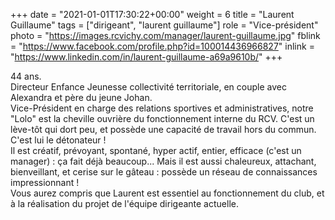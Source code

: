+++
date = "2021-01-01T17:30:22+00:00"
weight = 6
title = "Laurent Guillaume"
tags = ["dirigeant", "laurent guillaume"]
role = "Vice-président"
photo = "https://images.rcvichy.com/manager/laurent-guillaume.jpg"
fblink = "https://www.facebook.com/profile.php?id=100014436966827"
inlink = "https://www.linkedin.com/in/laurent-guillaume-a69a9610b/"
+++

44 ans.  
Directeur Enfance Jeunesse collectivité territoriale, en couple avec Alexandra et père du jeune Johan.  
Vice-Président en charge des relations sportives et administratives, notre "Lolo" est la cheville ouvrière du fonctionnement interne du RCV. C'est un lève-tôt qui dort peu, et possède une capacité de travail hors du commun. C'est lui le détonateur !  
Il est créatif, prévoyant, spontané, hyper actif, entier, efficace (c'est un manager) : ça fait déjà beaucoup... Mais il est aussi chaleureux, attachant, bienveillant, et cerise sur le gâteau : possède un réseau de connaissances impressionnant !  
Vous aurez compris que Laurent est essentiel au fonctionnement du club, et à la réalisation du projet de l'équipe dirigeante actuelle.

